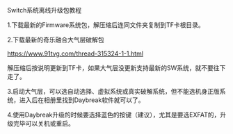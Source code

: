 Switch系统离线升级包教程

1.下载最新的Firmware系统包，解压缩后连同文件夹复制到TF卡根目录。

2.下载最新的奇乐融合大气层破解包

https://www.91tvg.com/thread-315324-1-1.html

解压缩后按说明更新到TF卡，如果大气层没更新支持最新的SW系统，就不要往下走了。

3.启动大气层，可以选自动选择、虚拟系统或真实破解系统，但不能选机身正版系统，进入后在相册里找到Daybreak软件就可以了。

4.使用Daybreak升级的时候要选择蓝色的按键（建议），尤其是要选EXFAT的，升级完毕可以关机或重启。
